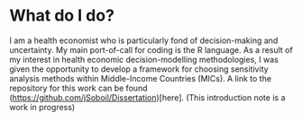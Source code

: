 # What do I do?
I am a health economist who is particularly fond of decision-making and uncertainty. My main port-of-call for coding is the R language. As a result of my interest in health economic decision-modelling methodologies, I was given the opportunity to develop a framework for choosing sensitivity analysis methods within Middle-Income Countries (MICs). A link to the repository for this work can be found (https://github.com/jSoboil/Dissertation)[here]. (This introduction note is a work in progress)

